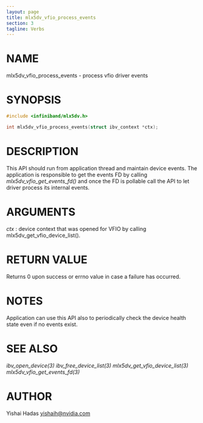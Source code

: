 ```yaml
---
layout: page
title: mlx5dv_vfio_process_events
section: 3
tagline: Verbs
---
```


# NAME

mlx5dv_vfio_process_events - process vfio driver events

# SYNOPSIS

```c
#include <infiniband/mlx5dv.h>

int mlx5dv_vfio_process_events(struct ibv_context *ctx);
```

# DESCRIPTION

This API should run from application thread and maintain device events.
The application is responsible to get the events FD by calling *mlx5dv_vfio_get_events_fd()*
and once the FD is pollable call the API to let driver process its internal events.

# ARGUMENTS

*ctx*
:	device context that was opened for VFIO by calling mlx5dv_get_vfio_device_list().

# RETURN VALUE
Returns 0 upon success or errno value in case a failure has occurred.

# NOTES
Application can use this API also to periodically check the device health state even if no events exist.

# SEE ALSO

*ibv_open_device(3)* *ibv_free_device_list(3)* *mlx5dv_get_vfio_device_list(3)* *mlx5dv_vfio_get_events_fd(3)*

# AUTHOR

Yishai Hadas <yishaih@nvidia.com>
